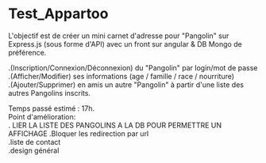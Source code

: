 # Test_Appartoo  
L'objectif est de créer un mini carnet d'adresse pour "Pangolin" sur Express.js (sous forme d'API) avec un front sur angular &  DB Mongo de préférence.   

  .(Inscription/Connexion/Déconnexion) du "Pangolin" par login/mot de passe   
  .(Afficher/Modifier) ses informations (age / famille / race / nourriture)   
  .(Ajouter/Supprimer) en amis un autre "Pangolin" à partir d'une liste des autres Pangolins inscrits.  

Temps passé estimé : 17h.  
Point d'amélioration:  
 . LIER LA LISTE DES PANGOLINS A LA DB POUR PERMETTRE UN AFFICHAGE
 .Bloquer les redirection par url  
 .liste de contact  
 .design général
